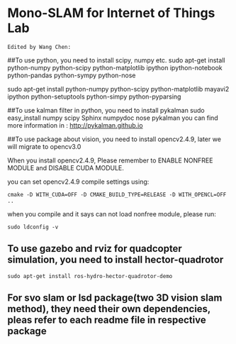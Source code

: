 #  Mono-SLAM for Internet of Things Lab
	Edited by Wang Chen:

##To use python, you need to install scipy, numpy etc.
sudo apt-get install python-numpy python-scipy python-matplotlib ipython ipython-notebook python-pandas python-sympy python-nose

sudo apt-get install python-numpy python-scipy python-matplotlib mayavi2 ipython python-setuptools python-simpy python-pyparsing

##To use kalman filter in python, you need to install pykalman
 	sudo easy_install numpy scipy Sphinx numpydoc nose pykalman
 	you can find more information in : http://pykalman.github.io

##To use package about vision, you need to install opencv2.4.9, later we will migrate to opencv3.0

When you install opencv2.4.9, Please remember to ENABLE NONFREE MODULE and DISABLE CUDA MODULE.

you can set opencv2.4.9 compile settings using: 

	cmake -D WITH_CUDA=OFF -D CMAKE_BUILD_TYPE=RELEASE -D WITH_OPENCL=OFF ..

when you compile and it says can not load nonfree module, please run:

	sudo ldconfig -v

## To use gazebo and rviz for quadcopter simulation, you need to install hector-quadrotor

	sudo apt-get install ros-hydro-hector-quadrotor-demo

## For svo slam or lsd package(two 3D vision slam method), they need their own dependencies, pleas refer to each readme file in respective package



